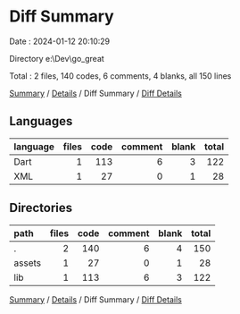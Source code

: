 # Diff Summary

Date : 2024-01-12 20:10:29

Directory e:\\Dev\\go_great

Total : 2 files,  140 codes, 6 comments, 4 blanks, all 150 lines

[Summary](results.md) / [Details](details.md) / Diff Summary / [Diff Details](diff-details.md)

## Languages
| language | files | code | comment | blank | total |
| :--- | ---: | ---: | ---: | ---: | ---: |
| Dart | 1 | 113 | 6 | 3 | 122 |
| XML | 1 | 27 | 0 | 1 | 28 |

## Directories
| path | files | code | comment | blank | total |
| :--- | ---: | ---: | ---: | ---: | ---: |
| . | 2 | 140 | 6 | 4 | 150 |
| assets | 1 | 27 | 0 | 1 | 28 |
| lib | 1 | 113 | 6 | 3 | 122 |

[Summary](results.md) / [Details](details.md) / Diff Summary / [Diff Details](diff-details.md)